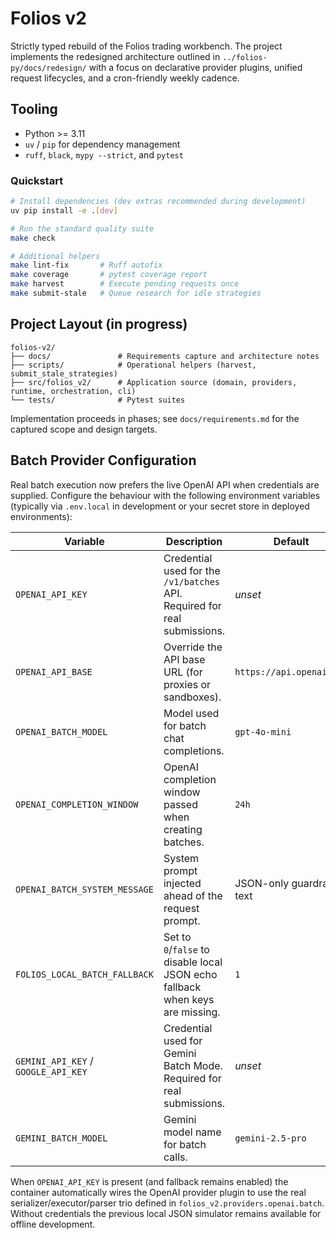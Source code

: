 # Folios v2

Strictly typed rebuild of the Folios trading workbench. The project implements the redesigned architecture outlined in `../folios-py/docs/redesign/` with a focus on declarative provider plugins, unified request lifecycles, and a cron-friendly weekly cadence.

## Tooling
- Python >= 3.11
- `uv` / `pip` for dependency management
- `ruff`, `black`, `mypy --strict`, and `pytest`

### Quickstart
```bash
# Install dependencies (dev extras recommended during development)
uv pip install -e .[dev]

# Run the standard quality suite
make check

# Additional helpers
make lint-fix       # Ruff autofix
make coverage       # pytest coverage report
make harvest        # Execute pending requests once
make submit-stale   # Queue research for idle strategies
```

## Project Layout (in progress)
```
folios-v2/
├── docs/               # Requirements capture and architecture notes
├── scripts/            # Operational helpers (harvest, submit_stale_strategies)
├── src/folios_v2/      # Application source (domain, providers, runtime, orchestration, cli)
└── tests/              # Pytest suites
```

Implementation proceeds in phases; see `docs/requirements.md` for the captured scope and design targets.

## Batch Provider Configuration

Real batch execution now prefers the live OpenAI API when credentials are supplied. Configure the behaviour
with the following environment variables (typically via `.env.local` in development or your secret store in
deployed environments):

| Variable | Description | Default |
| --- | --- | --- |
| `OPENAI_API_KEY` | Credential used for the `/v1/batches` API. Required for real submissions. | _unset_ |
| `OPENAI_API_BASE` | Override the API base URL (for proxies or sandboxes). | `https://api.openai.com` |
| `OPENAI_BATCH_MODEL` | Model used for batch chat completions. | `gpt-4o-mini` |
| `OPENAI_COMPLETION_WINDOW` | OpenAI completion window passed when creating batches. | `24h` |
| `OPENAI_BATCH_SYSTEM_MESSAGE` | System prompt injected ahead of the request prompt. | JSON-only guardrail text |
| `FOLIOS_LOCAL_BATCH_FALLBACK` | Set to `0`/`false` to disable local JSON echo fallback when keys are missing. | `1` |
| `GEMINI_API_KEY` / `GOOGLE_API_KEY` | Credential used for Gemini Batch Mode. Required for real submissions. | _unset_ |
| `GEMINI_BATCH_MODEL` | Gemini model name for batch calls. | `gemini-2.5-pro` |

When `OPENAI_API_KEY` is present (and fallback remains enabled) the container automatically wires the
OpenAI provider plugin to use the real serializer/executor/parser trio defined in `folios_v2.providers.openai.batch`.
Without credentials the previous local JSON simulator remains available for offline development.
